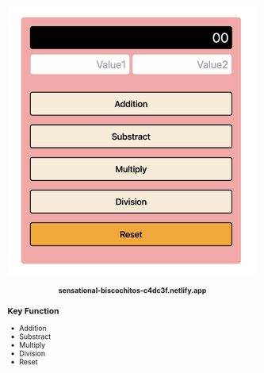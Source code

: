 

![รูปภาพ](./src//assets/Calculator.png)

<div align="center">
  <h4>sensational-biscochitos-c4dc3f.netlify.app</h4>
</div>


### Key Function
-   Addition
-   Substract
-   Multiply
-   Division
-   Reset
